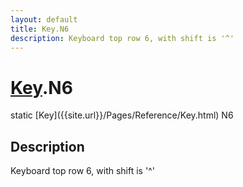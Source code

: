```yaml
---
layout: default
title: Key.N6
description: Keyboard top row 6, with shift is '^'
---
```

# [Key]({{site.url}}/Pages/Reference/Key.html).N6

<div class='signature' markdown='1'>
static [Key]({{site.url}}/Pages/Reference/Key.html) N6
</div>

## Description
Keyboard top row 6, with shift is '^'

